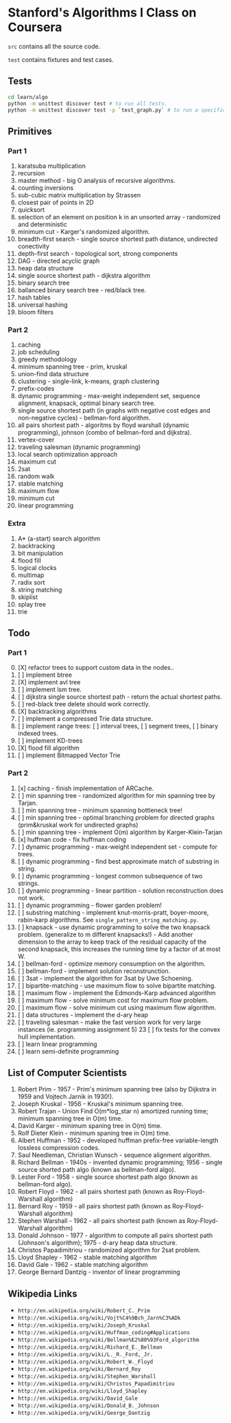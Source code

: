 # Stanford's Algorithms I Class on Coursera

`src` contains all the source code.

`test` contains fixtures and test cases.


## Tests

```bash
cd learn/algo
python -m unittest discover test # to run all tests.
python -m unittest discover test -p `test_graph.py` # to run a specific test case.
```

## Primitives

### Part 1
1. karatsuba multiplication
2. recursion
3. master method - big O analysis of recursive algorithms.
4. counting inversions
5. sub-cubic matrix multiplication by Strassen
6. closest pair of points in 2D
7. quicksort
8. selection of an element on position k in an unsorted array - randomized and deterministic
9. minimum cut - Karger's randomized algorithm.
10. breadth-first search - single source shortest path distance, undirected conectivity
11. depth-first search - topological sort, strong components
12. DAG - directed acyclic graph
13. heap data structure
14. single source shortest path - dijkstra algorithm
15. binary search tree
16. ballanced binary search tree - red/black tree.
17. hash tables
18. universal hashing
19. bloom filters

### Part 2
1. caching
2. job scheduling
2. greedy methodology
3. minimum spanning tree - prim, kruskal
5. union-find data structure
6. clustering - single-link, k-means, graph clustering
7. prefix-codes
8. dynamic programming - max-weight independent set, sequence alignment, knapsack, optimal binary search tree.
9. single source shortest path (in graphs with negative cost edges and non-negative cycles) - bellman-ford algorithm.
10. all pairs shortest path - algoritms by floyd warshall (dynamic programming), johnson (combo of bellman-ford and dijkstra).
11. vertex-cover
12. traveling salesman (dynamic programming)
13. local search optimization approach
14. maximum cut
15. 2sat
16. random walk
17. stable matching
18. maximum flow
19. minimum cut
20. linear programming

### Extra
1. A* (a-start) search algorithm
2. backtracking
3. bit manipulation
4. flood fill
5. logical clocks
6. multimap
7. radix sort
8. string matching
9. skiplist
10. splay tree
11. trie

## Todo

### Part 1
0. [X] refactor trees to support custom data in the nodes..
0. [ ] implement btree
1. [X] implement avl tree
1. [ ] implement lsm tree.
3. [ ] dijkstra single source shortest path - return the actual shortest paths.
4. [ ] red-black tree delete should work correctly.
5. [X] backtracking algorithms
6. [ ] implement a compressed Trie data structure.
7. [ ] implement range trees: [ ] interval trees, [ ] segment trees, [ ] binary indexed trees.
8. [ ] implement KD-trees
9. [X] flood fill algorithm
10. [ ] implement Bitmapped Vector Trie

### Part 2
1.  [x] caching - finish implementation of ARCache.
2.  [ ] min spanning tree - randomized algorithm for min spanning tree by Tarjan.
4.  [ ] min spanning tree - minimum spanning bottleneck tree!
5.  [ ] min spanning tree - optimal branching problem for directed graphs (prim&kruskal work for undirected graphs)
6.  [ ] min spanning tree - implement O(m) algorithm by Karger-Klein-Tarjan
7.  [x] huffman code - fix huffman coding
8.  [ ] dynamic programming - max-weight independent set - compute for trees.
9.  [ ] dynamic programming - find best approximate match of substring in string.
10. [ ] dynamic programming - longest common subsequence of two strings.
11. [ ] dynamic programming - linear partition - solution reconstruction does not work.
12. [ ] dynamic programming - flower garden problem!
13. [ ] substring matching - implement knut-morris-pratt, boyer-moore, rabin-karp algorithms. See `single_pattern_string_matching.py`.
14. [ ] knapsack - use dynamic programming to solve the two knapsack problem. (generalize to m different knapsacks!)
        - Add another dimension to the array to keep track of the residual capacity of the second knapsack, this increases the running time by a factor of at most W.
15. [ ] bellman-ford - optimize memory consumption on the algorithm.
16. [ ] bellman-ford - implement solution reconstrunction.
17. [ ] 3sat - implement the algorithm for 3sat by Uwe Schoening.
18. [ ] bipartite-matching - use maximum flow to solve bipartite matching.
19. [ ] maximum flow - implement the Edmonds-Karp advanced algorithm
19. [ ] maximum flow - solve minimum cost for maximum flow problem.
20. [ ] maximum flow - solve minimum cut using maximum flow algorithm.
21. [ ] data structures - implement the d-ary heap
22. [ ] traveling salesman - make the fast version work for very large instances (ie. programming assignment 5)
23  [ ] fix tests for the convex hull implementation.
24. [ ] learn linear programming
25. [ ] learn semi-definite programming

## List of Computer Scientists

1. Robert Prim - 1957 - Prim's minimum spanning tree (also by Dijkstra in 1959 and Vojtech Jarnik in 1930!).
2. Joseph Kruskal - 1956 - Kruskal's minimum spanning tree.
3. Robert Trajan - Union Find O(m\*log_star n) amortized running time; minimum spanning tree in O(m) time.
3. David Karger - minimum spaning tree in O(m) time.
3. Rolf Dieter Klein - minimum spaning tree in O(m) time.
4. Albert Huffman - 1952 - developed huffman prefix-free variable-length lossless compression codes.
5. Saul Needleman, Christian Wunsch - sequence alignment algorithm.
6. Richard Bellman - 1940s - invented dynamic programming; 1956 - single source shorted path algo (known as bellman-ford algo).
7. Lester Ford - 1958 - single source shortest path algo (known as bellman-ford algo).
8. Robert Floyd - 1962 - all pairs shortest path (known as Roy-Floyd-Warshall algorithm)
9. Bernard Roy - 1959 - all pairs shortest path (known as Roy-Floyd-Warshall algorithm)
10. Stephen Warshall - 1962 - all pairs shortest path (known as Roy-Floyd-Warshall algorithm)
10. Donald Johnson - 1977 - algorithm to compute all pairs shortest path (Johnson's algorithm); 1975 - d-ary heap data structure.
11. Christos Papadimitriou - randomized algorithm for 2sat problem.
12. Lloyd Shapley - 1962 - stable matching algorithm
13. David Gale - 1962 - stable matching algorithm
14. George Bernard Dantzig - inventor of linear programming

## Wikipedia Links

- `http://en.wikipedia.org/wiki/Robert_C._Prim`
- `http://en.wikipedia.org/wiki/Vojt%C4%9Bch_Jarn%C3%ADk`
- `http://en.wikipedia.org/wiki/Joseph_Kruskal`
- `http://en.wikipedia.org/wiki/Huffman_coding#Applications`
- `http://en.wikipedia.org/wiki/Bellman%E2%80%93Ford_algorithm`
- `http://en.wikipedia.org/wiki/Richard_E._Bellman`
- `http://en.wikipedia.org/wiki/L._R._Ford,_Jr.`
- `http://en.wikipedia.org/wiki/Robert_W._Floyd`
- `http://en.wikipedia.org/wiki/Bernard_Roy`
- `http://en.wikipedia.org/wiki/Stephen_Warshall`
- `http://en.wikipedia.org/wiki/Christos_Papadimitriou`
- `http://en.wikipedia.org/wiki/Lloyd_Shapley`
- `http://en.wikipedia.org/wiki/David_Gale`
- `http://en.wikipedia.org/wiki/Donald_B._Johnson`
- `http://en.wikipedia.org/wiki/George_Dantzig`
